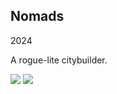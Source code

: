 ## Nomads

2024

A rogue-lite citybuilder.

<img src="https://github.com/dmitry-egorov/game_showcase/blob/main/nomads/nomads_1.png" />

<img src="https://github.com/dmitry-egorov/game_showcase/blob/main/nomads/nomads_0.png" />
